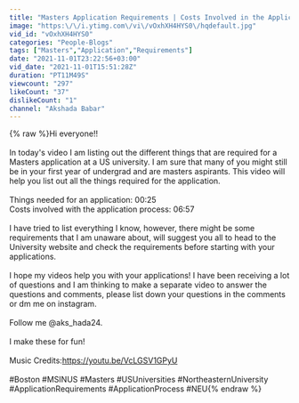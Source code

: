 ```yaml
---
title: "Masters Application Requirements | Costs Involved in the Application Process | MS IN US"
image: "https:\/\/i.ytimg.com\/vi\/vOxhXH4HYS0\/hqdefault.jpg"
vid_id: "vOxhXH4HYS0"
categories: "People-Blogs"
tags: ["Masters","Application","Requirements"]
date: "2021-11-01T23:22:56+03:00"
vid_date: "2021-11-01T15:51:28Z"
duration: "PT11M49S"
viewcount: "297"
likeCount: "37"
dislikeCount: "1"
channel: "Akshada Babar"
---
```

{% raw %}Hi everyone!!<br /><br />In today's video I am listing out the different things that are required for a Masters application at a US university. I am sure that many of you might still be in your first year of undergrad and are masters aspirants. This video will help you list out all the things required for the application. <br /><br />Things needed for an application: 00:25<br />Costs involved with the application process: 06:57<br /><br />I have tried to list everything I know, however, there might be some requirements that I am unaware about, will suggest you all to head to the University website and check the requirements before starting with your applications. <br /><br />I hope my videos help you with your applications! I have been receiving a lot of questions and I am thinking to make a separate video to answer the questions and comments, please list down your questions in the comments or dm me on instagram. <br /><br />Follow me @aks_hada24.<br /><br />I make these for fun!<br /><br />Music Credits:<a rel="nofollow" target="blank" href="https://youtu.be/VcLGSV1GPyU">https://youtu.be/VcLGSV1GPyU</a> <br /><br />#Boston #MSINUS #Masters #USUniversities #NortheasternUniversity #ApplicationRequirements #ApplicationProcess #NEU{% endraw %}
